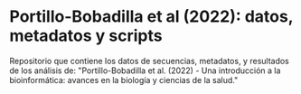 # Portillo-Bobadilla et al (2022): datos, metadatos y scripts
Repositorio que contiene los datos de secuencias, metadatos, y resultados de los análisis de: "Portillo-Bobadilla et al. (2022) - Una introducción a la bioinformática: avances en la biología  y ciencias de la salud."
